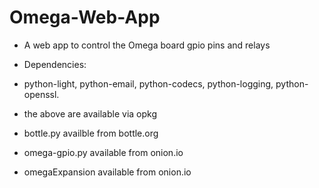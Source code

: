 # Omega-Web-App
- A web app to control the Omega board gpio pins and relays

- Dependencies:
-   python-light, python-email, python-codecs, python-logging, python-openssl.
-  the above are available via opkg
-   bottle.py availble from bottle.org
-   omega-gpio.py available from onion.io
-  omegaExpansion available from onion.io
